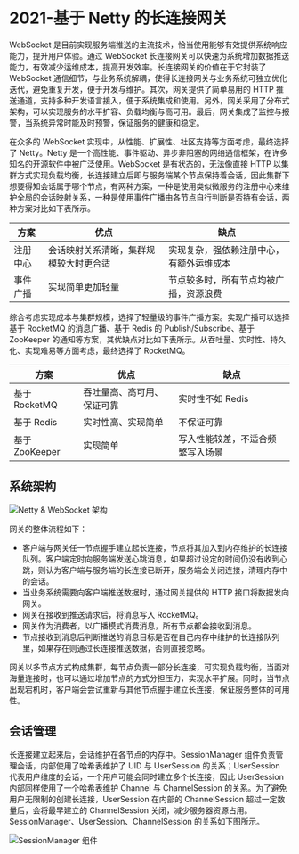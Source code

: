 # 2021-基于 Netty 的长连接网关

WebSocket 是目前实现服务端推送的主流技术，恰当使用能够有效提供系统响应能力，提升用户体验。通过 WebSocket 长连接网关可以快速为系统增加数据推送能力，有效减少运维成本，提高开发效率。长连接网关的价值在于它封装了 WebSocket 通信细节，与业务系统解耦，使得长连接网关与业务系统可独立优化迭代，避免重复开发，便于开发与维护。其次，网关提供了简单易用的 HTTP 推送通道，支持多种开发语言接入，便于系统集成和使用。另外，网关采用了分布式架构，可以实现服务的水平扩容、负载均衡与高可用。最后，网关集成了监控与报警，当系统异常时能及时预警，保证服务的健康和稳定。

在众多的 WebSocket 实现中，从性能、扩展性、社区支持等方面考虑，最终选择了 Netty。Netty 是一个高性能、事件驱动、异步非阻塞的网络通信框架，在许多知名的开源软件中被广泛使用。WebSocket 是有状态的，无法像直接 HTTP 以集群方式实现负载均衡，长连接建立后即与服务端某个节点保持着会话，因此集群下想要得知会话属于哪个节点，有两种方案，一种是使用类似微服务的注册中心来维护全局的会话映射关系，一种是使用事件广播由各节点自行判断是否持有会话，两种方案对比如下表所示。

| 方案     | 优点                                   | 缺点                                     |
| -------- | -------------------------------------- | ---------------------------------------- |
| 注册中心 | 会话映射关系清晰，集群规模较大时更合适 | 实现复杂，强依赖注册中心，有额外运维成本 |
| 事件广播 | 实现简单更加轻量                       | 节点较多时，所有节点均被广播，资源浪费   |

综合考虑实现成本与集群规模，选择了轻量级的事件广播方案。实现广播可以选择基于 RocketMQ 的消息广播、基于 Redis 的 Publish/Subscribe、基于 ZooKeeper 的通知等方案，其优缺点对比如下表所示。从吞吐量、实时性、持久化、实现难易等方面考虑，最终选择了 RocketMQ。

| 方案           | 优点                       | 缺点                             |
| -------------- | -------------------------- | -------------------------------- |
| 基于 RocketMQ  | 吞吐量高、高可用、保证可靠 | 实时性不如 Redis                 |
| 基于 Redis     | 实时性高、实现简单         | 不保证可靠                       |
| 基于 ZooKeeper | 实现简单                   | 写入性能较差，不适合频繁写入场景 |

## 系统架构

![Netty & WebSocket 架构](https://img.imgdb.cn/item/6051b557524f85ce299b8bce.jpg)

网关的整体流程如下：

- 客户端与网关任一节点握手建立起长连接，节点将其加入到内存维护的长连接队列。客户端定时向服务端发送心跳消息，如果超过设定的时间仍没有收到心跳，则认为客户端与服务端的长连接已断开，服务端会关闭连接，清理内存中的会话。
- 当业务系统需要向客户端推送数据时，通过网关提供的 HTTP 接口将数据发向网关。
- 网关在接收到推送请求后，将消息写入 RocketMQ。
- 网关作为消费者，以广播模式消费消息，所有节点都会接收到消息。
- 节点接收到消息后判断推送的消息目标是否在自己内存中维护的长连接队列里，如果存在则通过长连接推送数据，否则直接忽略。

网关以多节点方式构成集群，每节点负责一部分长连接，可实现负载均衡，当面对海量连接时，也可以通过增加节点的方式分担压力，实现水平扩展。同时，当节点出现宕机时，客户端会尝试重新与其他节点握手建立长连接，保证服务整体的可用性。

## 会话管理

长连接建立起来后，会话维护在各节点的内存中。SessionManager 组件负责管理会话，内部使用了哈希表维护了 UID 与 UserSession 的关系；UserSession 代表用户维度的会话，一个用户可能会同时建立多个长连接，因此 UserSession 内部同样使用了一个哈希表维护 Channel 与 ChannelSession 的关系。为了避免用户无限制的创建长连接，UserSession 在内部的 ChannelSession 超过一定数量后，会将最早建立的 ChannelSession 关闭，减少服务器资源占用。SessionManager、UserSession、ChannelSession 的关系如下图所示。

![SessionManager 组件](https://img.imgdb.cn/item/6051b608524f85ce299bf4a7.jpg)
